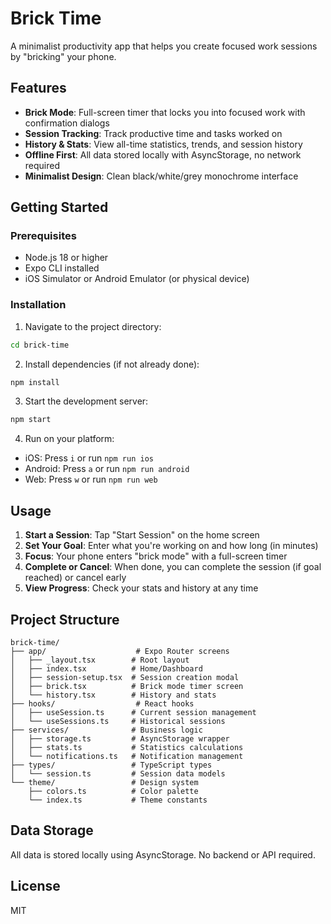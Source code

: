 # Brick Time

A minimalist productivity app that helps you create focused work sessions by "bricking" your phone.

## Features

- **Brick Mode**: Full-screen timer that locks you into focused work with confirmation dialogs
- **Session Tracking**: Track productive time and tasks worked on
- **History & Stats**: View all-time statistics, trends, and session history
- **Offline First**: All data stored locally with AsyncStorage, no network required
- **Minimalist Design**: Clean black/white/grey monochrome interface

## Getting Started

### Prerequisites

- Node.js 18 or higher
- Expo CLI installed
- iOS Simulator or Android Emulator (or physical device)

### Installation

1. Navigate to the project directory:
```bash
cd brick-time
```

2. Install dependencies (if not already done):
```bash
npm install
```

3. Start the development server:
```bash
npm start
```

4. Run on your platform:
- iOS: Press `i` or run `npm run ios`
- Android: Press `a` or run `npm run android`
- Web: Press `w` or run `npm run web`

## Usage

1. **Start a Session**: Tap "Start Session" on the home screen
2. **Set Your Goal**: Enter what you're working on and how long (in minutes)
3. **Focus**: Your phone enters "brick mode" with a full-screen timer
4. **Complete or Cancel**: When done, you can complete the session (if goal reached) or cancel early
5. **View Progress**: Check your stats and history at any time

## Project Structure

```
brick-time/
├── app/                    # Expo Router screens
│   ├── _layout.tsx        # Root layout
│   ├── index.tsx          # Home/Dashboard
│   ├── session-setup.tsx  # Session creation modal
│   ├── brick.tsx          # Brick mode timer screen
│   └── history.tsx        # History and stats
├── hooks/                  # React hooks
│   ├── useSession.ts      # Current session management
│   └── useSessions.ts     # Historical sessions
├── services/              # Business logic
│   ├── storage.ts         # AsyncStorage wrapper
│   ├── stats.ts           # Statistics calculations
│   └── notifications.ts   # Notification management
├── types/                 # TypeScript types
│   └── session.ts         # Session data models
└── theme/                 # Design system
    ├── colors.ts          # Color palette
    └── index.ts           # Theme constants
```

## Data Storage

All data is stored locally using AsyncStorage. No backend or API required.

## License

MIT
